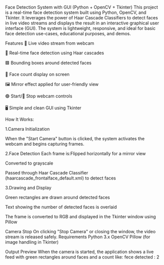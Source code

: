    Face Detection System with GUI (Python + OpenCV + Tkinter)
This project is a real-time face detection system built using Python, OpenCV, and Tkinter. It leverages the power of Haar Cascade Classifiers to detect faces in live video streams and displays the result in an interactive graphical user interface (GUI). The system is lightweight, responsive, and ideal for basic face detection use-cases, educational purposes, and demos.

  Features
🎥 Live video stream from webcam

🧠 Real-time face detection using Haar cascades

🟩 Bounding boxes around detected faces

🔢 Face count display on screen

🖼️ Mirror effect applied for user-friendly view

🟢 Start/🔴 Stop webcam controls

🖥️ Simple and clean GUI using Tkinter

How It Works:

 1.Camera Initialization

When the "Start Camera" button is clicked, the system activates the webcam and begins capturing frames.

 2.Face Detection
Each frame is:Flipped horizontally for a mirror view

Converted to grayscale

Passed through Haar Cascade Classifier (haarcascade_frontalface_default.xml) to detect faces

 3.Drawing and Display

Green rectangles are drawn around detected faces

Text showing the number of detected faces is overlaid

The frame is converted to RGB and displayed in the Tkinter window using Pillow

Camera Stop
On clicking "Stop Camera" or closing the window, the video stream is released safely.
Requirements
Python 3.x
OpenCV
Pillow (for image handling in Tkinter)

Output Preview
When the camera is started, the application shows a live feed with green rectangles around faces and a count like:
  fece detected : 2

